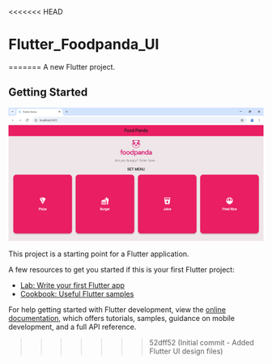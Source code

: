 <<<<<<< HEAD
# Flutter_Foodpanda_UI
=======
A new Flutter project.

## Getting Started

![App Screenshot](https://raw.githubusercontent.com/elmahtoasean/Flutter_Foodpanda_UI/main/assets/image.png)



This project is a starting point for a Flutter application.

A few resources to get you started if this is your first Flutter project:

- [Lab: Write your first Flutter app](https://docs.flutter.dev/get-started/codelab)
- [Cookbook: Useful Flutter samples](https://docs.flutter.dev/cookbook)

For help getting started with Flutter development, view the
[online documentation](https://docs.flutter.dev/), which offers tutorials,
samples, guidance on mobile development, and a full API reference.
>>>>>>> 52dff52 (Initial commit - Added Flutter UI design files)
